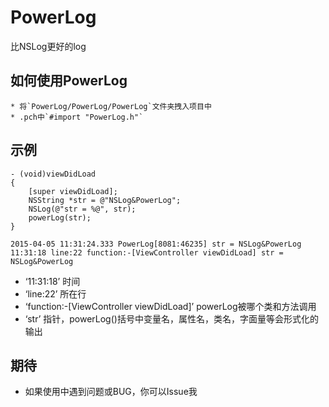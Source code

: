 # PowerLog
比NSLog更好的log

## 如何使用PowerLog
    * 将`PowerLog/PowerLog/PowerLog`文件夹拽入项目中
    * .pch中`#import "PowerLog.h"`


## 示例
```objc
- (void)viewDidLoad 
{
    [super viewDidLoad];
    NSString *str = @"NSLog&PowerLog";
    NSLog(@"str = %@", str);
    powerLog(str);
}
```
```
2015-04-05 11:31:24.333 PowerLog[8081:46235] str = NSLog&PowerLog
11:31:18 line:22 function:-[ViewController viewDidLoad] str = NSLog&PowerLog
 ```
* ‘11:31:18’ 时间        
* ‘line:22’    所在行
* ‘function:-[ViewController viewDidLoad]’ powerLog被哪个类和方法调用
* ‘str’ 指针，powerLog()括号中变量名，属性名，类名，字面量等会形式化的输出


## 期待
* 如果使用中遇到问题或BUG，你可以Issue我
